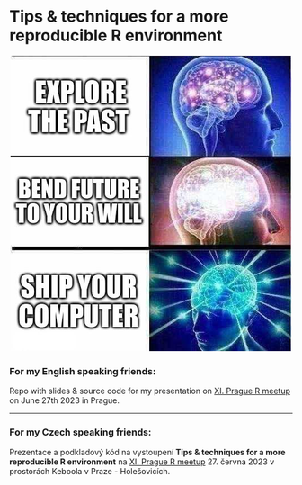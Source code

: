 # Tips & techniques for a more reproducible R environment

<p align="center">
  <img src="https://raw.githubusercontent.com/jlacko/r-meetup-reproducibility/main/meme.jpg?token=GHSAT0AAAAAAB3QLNSR6CE5VEB3MLCL5G52ZEZIVVA" alt="3 úrovně opakovatelnosti"/>
</p>

### For my English speaking friends:
Repo with slides & source code for my presentation on [XI. Prague R meetup](https://www.meetup.com/prague-r-meetup-group/events/292938304/) on June 27th 2023 in Prague.

<hr>

### For my Czech speaking friends:
Prezentace a podkladový kód na vystoupení **Tips & techniques for a more reproducible R environment** na [XI. Prague R meetup](https://www.meetup.com/prague-r-meetup-group/events/292938304/) 27. června 2023 v prostorách Keboola v Praze - Holešovicích.

